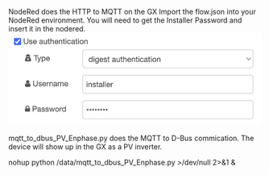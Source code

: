 NodeRed does the HTTP to MQTT on the GX
Import the flow.json into your NodeRed environment.
You will need to get the Installer Password and insert it in the nodered.
![alt text](https://github.com/shaneyake/VictronEnphase/blob/main/nodered_credentials.png?raw=true)

mqtt_to_dbus_PV_Enphase.py does the MQTT to D-Bus commication.
The device will show up in the GX as a PV inverter.

nohup python /data/mqtt_to_dbus_PV_Enphase.py >/dev/null 2>&1 &
